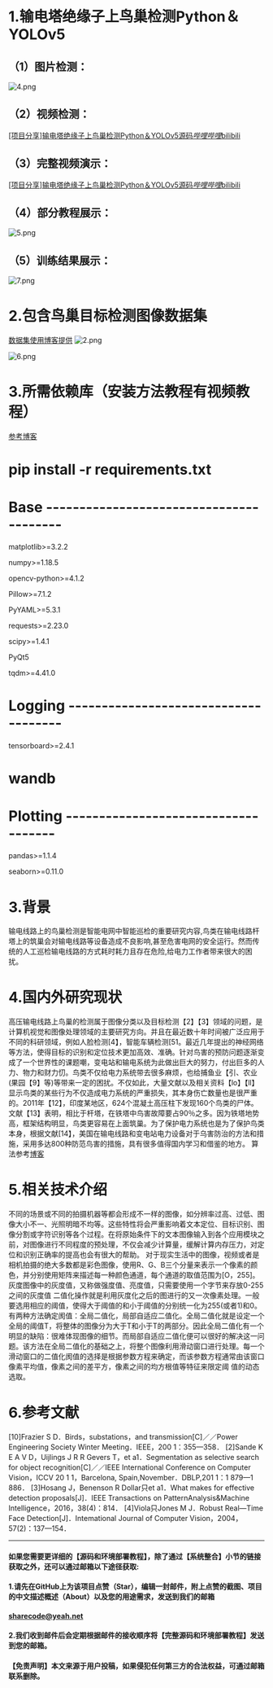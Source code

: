 ﻿
# 1.输电塔绝缘子上鸟巢检测Python＆YOLOv5

## （1）图片检测：

![4.png](223eda60e5e92a13a18e7c673f31fe6f.png)



## （2）视频检测：

[[项目分享]输电塔绝缘子上鸟巢检测Python＆YOLOv5源码*哔哩哔哩*bilibili](https://www.bilibili.com/video/BV1mY4y1F7Cr/?vd_source=bc9aec86d164b67a7004b996143742dc)

## （3）完整视频演示：

[[项目分享]输电塔绝缘子上鸟巢检测Python＆YOLOv5源码*哔哩哔哩*bilibili](https://www.bilibili.com/video/BV1mY4y1F7Cr/?vd_source=bc9aec86d164b67a7004b996143742dc)

## （4）部分教程展示：

![5.png](76b870085a6dca9f3f27a0f8ae6a5154.png)

## （5）训练结果展示：
![7.png](8203e62d740d6fd3c5559bcc9285f97e.png)

# 2.包含鸟巢目标检测图像数据集

[数据集使用博客提供](https://afdian.net/item?plan_id=65744d3e5d9e11ed8e8152540025c377)
![2.png](e7bda5c616b5a3835dc1a1fe3191cc04.png)

![6.png](1c6c8d05ff471c70018101a973918647.png)


# 3.所需依赖库（安装方法教程有视频教程）

[参考博客](https://mbd.pub/o/bread/Yp6Vm5ps)
# pip install -r requirements.txt

# Base ----------------------------------------

matplotlib>=3.2.2

numpy>=1.18.5

opencv-python>=4.1.2

Pillow>=7.1.2

PyYAML>=5.3.1

requests>=2.23.0

scipy>=1.4.1

PyQt5

tqdm>=4.41.0

# Logging -------------------------------------

tensorboard>=2.4.1

# wandb

# Plotting ------------------------------------

pandas>=1.1.4

seaborn>=0.11.0



# 3.背景
输电线路上的鸟巢检测是智能电网中智能巡检的重要研究内容,鸟类在输电线路杆塔上的筑巢会对输电线路等设备造成不良影响,甚至危害电网的安全运行。然而传统的人工巡检输电线路的方式耗时耗力且存在危险,给电力工作者带来很大的困扰。
# 4.国内外研究现状
高压输电线路上鸟巢的检测属于图像分类以及目标检测【2】【3】领域的问题，是计算机视觉和图像处理领域的主要研究方向。并且在最近数十年时间被广泛应用于不同的科研领域，例如人脸检测[4】，智能车辆检测[51。最近几年提出的神经网络等方法，使得目标的识别和定位技术更加高效、准确。针对鸟害的预防问题逐渐变成了一个世界性的课题嘲，变电站和输电系统为此做出巨大的努力，付出巨多的人力、物力和财力忉。鸟类不仅给电力系统带去很多麻烦，也给捕鱼业【引、农业(果园【9】等)等带来一定的困扰。不仅如此，大量文献以及相关资料【lo】【ll】显示鸟类的某些行为不仅造成电力系统的严重损失，其本身伤亡数量也是很严重的。2011年【12】，印度某地区，624个混凝土高压柱下发现160个鸟类的尸体。文献【13】表明，相比于杆塔，在铁塔中鸟害故障要占90％之多。因为铁塔地势高，框架结构明显，鸟类更容易在上面筑巢。为了保护电力系统也是为了保护鸟类本身，根据文献[14】，美国在输电线路和变电站电力设备对于乌害防治的方法和措施，采用多达800种防范鸟害的措施，具有很多值得国内学习和借鉴的地方。
算法参考[博客](https://s.xiaocichang.com/s/c84b6d)


# 5.相关技术介绍
不同的场景或不同的拍摄机器等都会形成不一样的图像，如分辨率过高、过低、图像大小不一、光照明暗不均等。这些特性将会严重影响着文本定位、目标识别、图像分割或字符识别等各个过程。在将原始条件下的文本图像输入到各个应用模块之前，对图像进行不同程度的预处理，不仅会减少计算量，缓解计算内存压力，对定位和识别正确率的提高也会有很大的帮助。
对于现实生活中的图像，视频或者是相机拍摄的绝大多数都是彩色图像，使用R、G、B三个分量来表示一个像素的颜色，并分别使用矩阵来描述每一种颜色通道，每个通道的取值范围为[O，255]。灰度图像中的灰度值，又称做强度值、亮度值，只需要使用一个字节来存放0-255之间的灰度值
二值化操作就是利用灰度化之后的图进行的又一次像素处理。一般要选用相应的阈值，使得大于阈值的和小于阈值的分别统一化为255(或者1)和0。有两种方法确定阂值：全局二值化，局部自适应二值化。全局二值化就是设定一个全局的阈值T，将整体的图像分为大于T和小于T的两部分。因此全局二值化有一个明显的缺陷：很难体现图像的细节。而局部自适应二值化便可以很好的解决这一问题。该方法在全局二值化的基础之上，将整个图像利用滑动窗口进行处理。每一个滑动窗口的二值化阂值的选择是根据参数方程来确定，而该参数方程通常由该窗口像素平均值，像素之间的差平方，像素之间的均方根值等特征来限定阈
值的动态选取。

# 6.参考文献
[10]Frazier S D．Birds，substations，and transmission[C]／／Power Engineering Society Winter
Meeting．IEEE，200 1：355—358．
[2]Sande K E A V D，Uijlings J R R Gevers T，et a1．Segmentation as selective search for object
recognition[C]／／IEEE International Conference on Computer Vision，ICCV 20 1 1，Barcelona,
Spain,November．DBLP,201 1：1 879—1 886．
[3]Hosang J，Benenson R Dollar只et a1．What makes for effective detection proposals[J]．IEEE
Transactions on PatternAnalysis&Machine Intelligence，2016，38(4)：814．
[4]Viola只Jones M J．Robust Real—Time Face Detection[J]．Intemational Journal of Computer
Vision，2004，57(2)：137—154．

---
#### 如果您需要更详细的【源码和环境部署教程】，除了通过【系统整合】小节的链接获取之外，还可以通过邮箱以下途径获取:
#### 1.请先在GitHub上为该项目点赞（Star），编辑一封邮件，附上点赞的截图、项目的中文描述概述（About）以及您的用途需求，发送到我们的邮箱
#### sharecode@yeah.net
#### 2.我们收到邮件后会定期根据邮件的接收顺序将【完整源码和环境部署教程】发送到您的邮箱。
#### 【免责声明】本文来源于用户投稿，如果侵犯任何第三方的合法权益，可通过邮箱联系删除。